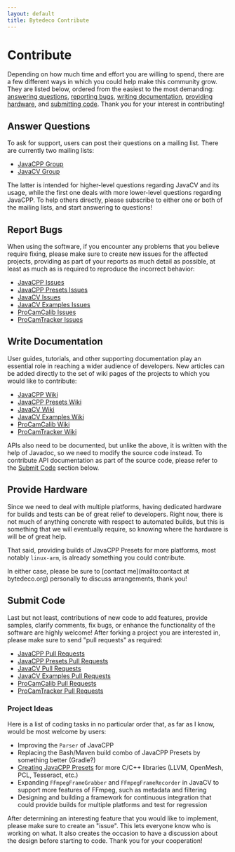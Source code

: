 ```yaml
---
layout: default
title: Bytedeco Contribute
---
```


Contribute
==========

Depending on how much time and effort you are willing to spend, there are a few different ways in which you could help make this community grow. They are listed below, ordered from the easiest to the most demanding: [answering questions](#answer-questions), [reporting bugs](#report-bugs), [writing documentation](#write-documentation), [providing hardware](#provide-hardware), and [submitting code](#submit-code). Thank you for your interest in contributing!

<a id="answer-questions"></a>
Answer Questions
----------------
To ask for support, users can post their questions on a mailing list. There are currently two mailing lists:

 * [JavaCPP Group](http://groups.google.com/group/javacpp-project)
 * [JavaCV Group](http://groups.google.com/group/javacv)

The latter is intended for higher-level questions regarding JavaCV and its usage, while the first one deals with more lower-level questions regarding JavaCPP. To help others directly, please subscribe to either one or both of the mailing lists, and start answering to questions!

<a id="report-bugs"></a>
Report Bugs
-----------
When using the software, if you encounter any problems that you believe require fixing, please make sure to create new issues for the affected projects, providing as part of your reports as much detail as possible, at least as much as is required to reproduce the incorrect behavior:

 * [JavaCPP Issues](https://github.com/bytedeco/javacpp/issues)
 * [JavaCPP Presets Issues](https://github.com/bytedeco/javacpp-presets/issues)
 * [JavaCV Issues](https://github.com/bytedeco/javacv/issues)
 * [JavaCV Examples Issues](https://github.com/bytedeco/javacv-examples/issues)
 * [ProCamCalib Issues](https://github.com/bytedeco/procamcalib/issues)
 * [ProCamTracker Issues](https://github.com/bytedeco/procamtracker/issues)

<a id="write-documentation"></a>
Write Documentation
-------------------
User guides, tutorials, and other supporting documentation play an essential role in reaching a wider audience of developers. New articles can be added directly to the set of wiki pages of the projects to which you would like to contribute:

 * [JavaCPP Wiki](https://github.com/bytedeco/javacpp/wiki)
 * [JavaCPP Presets Wiki](https://github.com/bytedeco/javacpp-presets/wiki)
 * [JavaCV Wiki](https://github.com/bytedeco/javacv/wiki)
 * [JavaCV Examples Wiki](https://github.com/bytedeco/javacv-examples/wiki)
 * [ProCamCalib Wiki](https://github.com/bytedeco/procamcalib/wiki)
 * [ProCamTracker Wiki](https://github.com/bytedeco/procamtracker/wiki)

APIs also need to be documented, but unlike the above, it is written with the help of Javadoc, so we need to modify the source code instead. To contribute API documentation as part of the source code, please refer to the [Submit Code](#submit-code) section below.

<a id="provide-hardware"></a>
Provide Hardware
----------------
Since we need to deal with multiple platforms, having dedicated hardware for builds and tests can be of great relief to developers. Right now, there is not much of anything concrete with respect to automated builds, but this is something that we will eventually require, so knowing where the hardware is will be of great help.

That said, providing builds of JavaCPP Presets for more platforms, most notably `linux-arm`, is already something you could contribute.

In either case, please be sure to [contact me](mailto:contact at bytedeco.org) personally to discuss arrangements, thank you!

<a id="submit-code"></a>
Submit Code
-----------
Last but not least, contributions of new code to add features, provide samples, clarify comments, fix bugs, or enhance the functionality of the software are highly welcome! After forking a project you are interested in, please make sure to send "pull requests" as required:

 * [JavaCPP Pull Requests](https://github.com/bytedeco/javacpp/pulls)
 * [JavaCPP Presets Pull Requests](https://github.com/bytedeco/javacpp-presets/pulls)
 * [JavaCV Pull Requests](https://github.com/bytedeco/javacv/pulls)
 * [JavaCV Examples Pull Requests](https://github.com/bytedeco/javacv-examples/pulls)
 * [ProCamCalib Pull Requests](https://github.com/bytedeco/procamcalib/pulls)
 * [ProCamTracker Pull Requests](https://github.com/bytedeco/procamtracker/pulls)

### Project Ideas

Here is a list of coding tasks in no particular order that, as far as I know, would be most welcome by users:

 * Improving the `Parser` of JavaCPP
 * Replacing the Bash/Maven build combo of JavaCPP Presets by something better (Gradle?)
 * [Creating JavaCPP Presets](https://github.com/bytedeco/javacpp-presets/wiki/Create-New-Presets) for more C/C++ libraries (LLVM, OpenMesh, PCL, Tesseract, etc.)
 * Expanding `FFmpegFrameGrabber` and `FFmpegFrameRecorder` in JavaCV to support more features of FFmpeg, such as metadata and filtering
 * Designing and building a framework for continuous integration that could provide builds for multiple platforms and test for regression

After determining an interesting feature that you would like to implement, please make sure to create an "issue". This lets everyone know who is working on what. It also creates the occasion to have a discussion about the design before starting to code. Thank you for your cooperation!
